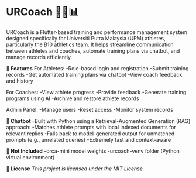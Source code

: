 # URCoach 🏃‍♂️📊
URCoach is a Flutter-based training and performance management system designed specifically for Universiti Putra Malaysia (UPM) athletes, particularly the B10 athletics team. It helps streamline communication between athletes and coaches, automate training plans via chatbot, and manage records efficiently.



**🔧 Features**
For Athletes:
-Role-based login and registration
-Submit training records
-Get automated training plans via chatbot
-View coach feedback and history

For Coaches:
-View athlete progress
-Provide feedback
-Generate training programs using AI
-Archive and restore athlete records

Admin Panel:
-Manage users
-Reset access
-Monitor system records

**🧠 Chatbot**
-Built with Python using a Retrieval-Augmented Generation (RAG) approach:
-Matches athlete prompts with local indexed documents for relevant replies
-Falls back to model-generated output for unmatched prompts (e.g., unrelated queries)
-Extremely fast and context-aware

**🚫 Not Included**
-orca-mini model weights
-urcoach-venv folder (Python virtual environment)

**📜 License**
_This project is licensed under the MIT License._
